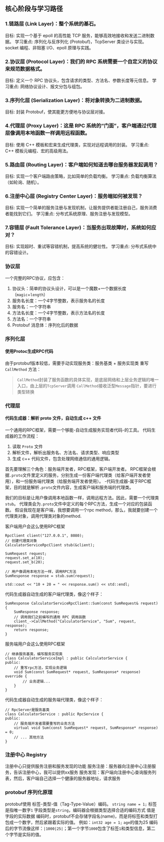## 核心阶段与学习路径
### 1.链路层 (Link Layer)：整个系统的基石。
目标: 实现一个基于 epoll 的高性能 TCP 服务，能够高效地接收和发送二进制数据。
学习重点: 序列化与反序列化 (Protobuf)，TcpServer 类设计与实现。socket 编程、非阻塞 I/O、epoll 原理与实践。

### 2.协议层 (Protocol Layer)：我们的 RPC 系统需要一个自定义的协议来规范数据格式。
目标: 定义一个 RPC 协议头，包含请求的类型、方法名、参数长度等元信息。
学习重点: 网络协议设计、报文分包与组包。

### 3.序列化层 (Serialization Layer)：将对象转换为二进制数据。
目标: 封装 Protobuf，使其能更方便地与协议层对接。

### 4.代理层 (Proxy Layer)：这是 RPC 系统的“门面”，客户端通过代理层像调用本地函数一样调用远程函数。
目标: 使用 C++ 模板和宏来生成代理类，实现对远程调用的封装。
学习重点: C++ 模板元编程、宏的高级用法。

### 5.路由层 (Routing Layer)：客户端如何知道去哪台服务器发起调用？
目标: 实现一个客户端路由策略，比如简单的负载均衡。
学习重点: 负载均衡算法（如轮询、随机）。

### 6.注册中心层 (Registry Center Layer)：服务端如何被发现？
目标: 实现一个简单的服务注册与发现机制，让服务提供者能注册自己，服务消费者能找到它们。
学习重点: 分布式系统原理、服务注册与发现模型。

### 7.容错层 (Fault Tolerance Layer)：当服务出现故障时，系统如何应对？
目标: 实现超时、重试等容错机制，提高系统的健壮性。
学习重点: 分布式系统中的容错设计。

### 协议层
一个完整的RPC协议，应包含：
1. 协议头：简单的协议头设计，可以是一个魔数+一个数据长度（`magic`+`length`）
2. 服务名长度：一个4字节整数，表示服务名的长度
3. 服务名：一个字符串
4. 方法名长度：一个4字节整数，表示方法名的长度
5. 方法名：一个字符串
6. Protobuf 消息体：序列化后的数据

### 序列化层
#### 使用Protoc生成RPC代码
由于protobuf版本较低，需要手动实现服务类：服务基类 + 服务实现类
重写 `CallMethod` 方法：
> `CallMethod`封装了服务函数的具体实现，是底层网络和上层业务逻辑的唯一入口，由上层的`TcpServer`调用
> `CallMethod`接收泛型`Message`指针，要进行类型转换

### 代理层
#### 代码生成器：解析 proto 文件，自动生成 c++ 文件
一个通用的RPC框架，需要一个够能-自动生成服务实现者代码-的工具。
代码生成器的工作流程：
1. 读取 `Proto` 文件
2. 解析文件，解析出服务名、方法名、请求类型、响应类型
3. 生成 c++ 代码文件，包含处理网络通信的通用逻辑。

首先要理解三个角色：服务端开发者，RPC框架，客户端开发者。
RPC框架会根据`.proto`文件里定义的服务，分别生成一份客户端代理类（给客户端开发者使用），和一份服务端代理类（给服务端开发者使用）。
-代码生成器-属于RPC框架，目的就是解析`.proto`文件内容，生成客户端和服务端的代理类。

我们的目标是让用户像调用本地函数一样，调用远程方法。因此，需要一个代理类`stub`。
代理类会为`.proto`文件中定义的每个RPC方法，生成一个对应的包装函数。
假设我现在是客户端，我想要调用一个rpc method，那么，我就要创建一个代理类对象，调用代理类对象的method.

客户端用户会这么使用RPC框架
```
RpcClient client("127.0.0.1", 8080);
// 创建代理类对象
CalculatorServiceRpcClient stub(&client);

SumRequest request;
request.set_a(10);
request.set_b(20);

// 用户像调用本地方法一样，调用RPC方法
SumResponse response = stub.sum(request);

std::cout << "10 + 20 = " << response.sum() << std::endl;
```

代码生成器自动生成的客户端代理类，像这个样子：
```
SumResponse CalculatorServiceRpcClient::Sum(const SumRequest& request) {
    SumResponse response;
    // 调用我们之前编写的通用 RPC 调用函数
    client_->CallMethod("CalculatorService", "Sum", request, response);
    return response;
}
```

服务端用户会这么使用RPC框架
```
// 继承服务基类，编写服务实现类
class CalculatorServiceImpl : public CalculatorService {
public:
    // 重写rpc方法，实现业务逻辑
    void Sum(const SumRequest* request, SumResponse* response) override {
        // 业务逻辑...
    }
}
```

代码生成器自动生成的服务端代理类，像这个样子：
```
// RpcServer是服务基类
class CalculatorService : public RpcService {
public:
    // 服务端开发者需要重写的业务方法
    virtual void Sum(const SumRequest* request, SumResponse* response) = 0;
    // ... 其他方法
}
```

### 注册中心 Registry
注册中心只提供服务注册和服务发现的功能
服务注册：服务器向注册中心注册服务，告诉注册中心，我可以提供xx服务
服务发现：客户端向注册中心查询服务列表，然后，客户端自己选择一个健康的服务器地址，请求服务

### protobuf 序列化原理
protobuf使用 标签-类型-值（Tag-Type-Value）编码。
`string name = 1;`
标签是指唯一数字`1`
字段类型是`string`，编码器会根据类型选择合适的编码方式
值是字段的实际数据
编码时，protobuf不会存储字段名(name)，而是将标签和类型打包成一个数字，然后紧跟着实际的值。
例如：`int32 age = 1;` `age`的值为25
编码后的字节流像这样：`|1000|25|`；第一个字节`1000`包含了标签`1`和类型信息，第二个字节是实际的值。
